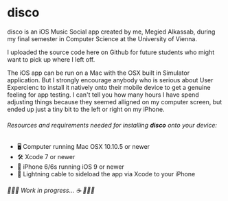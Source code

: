 # disco

disco is an iOS Music Social app created by me, Megied Alkassab, during my final semester in Computer Science at the University of Vienna.

I uploaded the source code here on Github for future students who might want to pick up where I left off.

The iOS app can be run on a Mac with the OSX built in Simulator application. But I strongly encourage anybody who is serious about User Expercienc to install it natively onto their mobile device to get a genuine feeling for app testing. I can't tell you how many hours I have spend adjusting things because they seemed alligned on my computer screen, but ended up just a tiny bit to the left or right on my iPhone.

###### Resources and requirements needed for installing **_disco_** onto your device:
* 🖥 Computer running Mac OSX 10.10.5 or newer
* 🛠 Xcode 7 or newer
* 📱 iPhone 6/6s running iOS 9 or newer
* 🔄 Lightning cable to sideload the app via Xcode to your iPhone







###### 🚧🚧🚧 Work in progress...   ☕️    🚧🚧🚧
